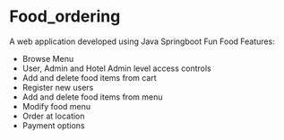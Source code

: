 # Food_ordering
A web application developed using Java Springboot
Fun Food
Features:
* Browse Menu
* User, Admin and Hotel Admin level access controls
* Add and delete food items from cart
* Register new users
* Add and delete food items from menu
* Modify food menu
* Order at location
* Payment options

